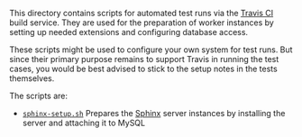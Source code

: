 This directory contains scripts for automated test runs via the [Travis CI](https://travis-ci.org) build service. They are used for the preparation of worker instances by setting up needed extensions and configuring database access.

These scripts might be used to configure your own system for test runs. But since their primary purpose remains to support Travis in running the test cases, you would be best advised to stick to the setup notes in the tests themselves.

The scripts are:

- [`sphinx-setup.sh`](sphinx-setup.sh)
   Prepares the [Sphinx](https://sphinxsearch.com/) server instances by installing the server and attaching it to MySQL
